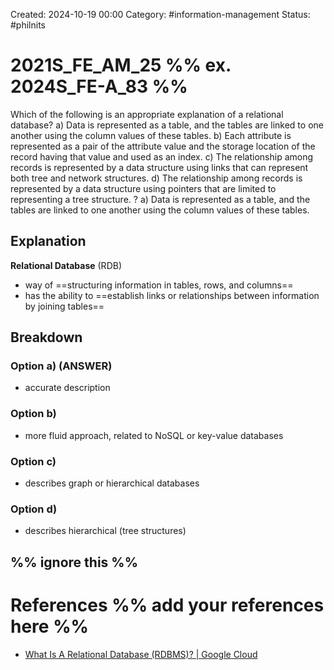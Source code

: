 Created: 2024-10-19 00:00
Category: #information-management
Status: #philnits



# 2021S_FE_AM_25 %% ex. 2024S_FE-A_83 %%

Which of the following is an appropriate explanation of a relational database?
a) Data is represented as a table, and the tables are linked to one another using the column values of these tables.
b) Each attribute is represented as a pair of the attribute value and the storage location of the record having that value and used as an index.
c) The relationship among records is represented by a data structure using links that can represent both tree and network structures.
d) The relationship among records is represented by a data structure using pointers that are limited to representing a tree structure.
? 
a) Data is represented as a table, and the tables are linked to one another using the column values of these tables.

## Explanation
**Relational Database** (RDB)
- way of ==structuring information in tables, rows, and columns==
- has the ability to ==establish links or relationships between information by joining tables==

## Breakdown
### Option a) (ANSWER)
- accurate description

### Option b)
- more fluid approach, related to NoSQL or key-value databases

### Option c)
- describes graph or hierarchical databases

### Option d)
- describes hierarchical (tree structures)

%% ignore this %%
---









# References %% add your references here %%
- [What Is A Relational Database (RDBMS)? | Google Cloud](https://cloud.google.com/learn/what-is-a-relational-database)